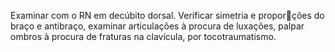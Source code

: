 Examinar com o RN em decúbito dorsal. Verificar simetria e proporções do braço e antibraço, examinar articulações à procura de luxações, palpar ombros à procura de fraturas na clavícula, por tocotraumatismo.